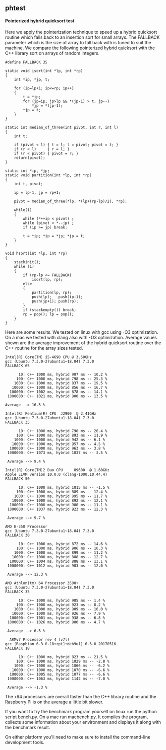 ## phtest
#### Pointerized hybrid quicksort test
Here we apply the pointerization technique to speed up a hybrid quicksort routine which falls back to an insertion sort for small arrays. The FALLBACK parameter which is the size of array to fall back with is tuned to suit the machine. We compare the following pointerized hybrid quicksort with the C++ library sort on arrays of random integers.

    #define FALLBACK 35
   
    static void isort(int *lp, int *rp)
    {
        int *ip, *jp, t;
    
        for (ip=lp+1; ip<=rp; ip++)
        {
            t = *ip;
            for (jp=ip; jp>lp && *(jp-1) > t; jp--)
                *jp = *(jp-1);
            *jp = t;
        }
    }

    static int median_of_three(int pivot, int r, int l) 
    { 
        int t;
    
        if (pivot < l) { t = l; l = pivot; pivot = t; }
        if (r < l)     { r = l; }
        if (r < pivot) { pivot = r; }
        return(pivot);
    }

    static int *ip, *jp;
    static void partition(int *lp, int *rp)
    {
        int t, pivot;
    
        ip = lp-1, jp = rp+1;
    
        pivot = median_of_three(*lp, *(lp+(rp-lp)/2), *rp); 

        while(1)
        {
            while (*++ip < pivot) ;
            while (pivot < *--jp) ;
            if (ip >= jp) break;

            t = *ip; *ip = *jp; *jp = t;
        }
    }

    void hsort(int *lp, int *rp)
    {
        stackinit();
        while (1)
        {
            if (rp-lp <= FALLBACK)
                isort(lp, rp);
            else
            {
                partition(lp, rp);
                push(lp);   push(ip-1);
                push(jp+1); push(rp);
            }
            if (stackempty()) break;
            rp = pop(); lp = pop();
        }
    }
 
Here are some results. We tested on linux with gcc using -O3 optimization. On a mac we tested with clang also with -O3 optimization. Average values shown are the average improvement of the hybrid quicksort routine over the C++ routine for the array sizes tested. 

    Intel(R) Core(TM) i5-4690 CPU @ 3.50GHz
    gcc (Ubuntu 7.3.0-27ubuntu1~18.04) 7.3.0
    FALLBACK 65

          10: C++ 1000 ms, hybrid 907 ms -- 10.2 %
         100: C++ 1000 ms, hybrid 798 ms -- 25.3 %
        1000: C++ 1000 ms, hybrid 837 ms -- 19.5 %
       10000: C++ 1000 ms, hybrid 856 ms -- 16.7 %
      100000: C++ 1002 ms, hybrid 878 ms -- 14.1 %
     1000000: C++ 1021 ms, hybrid 900 ms -- 13.5 %

    Average --> 16.5 %

    Intel(R) Pentium(R) CPU  J2900  @ 2.41GHz
    gcc (Ubuntu 7.3.0-27ubuntu1~18.04) 7.3.0
    FALLBACK 35

          10: C++ 1000 ms, hybrid 790 ms -- 26.4 %
         100: C++ 1000 ms, hybrid 893 ms -- 11.9 %
        1000: C++ 1000 ms, hybrid 942 ms -- 6.1 %
       10000: C++ 1000 ms, hybrid 957 ms -- 4.5 %
      100000: C++ 1000 ms, hybrid 963 ms -- 3.8 %
     1000000: C++ 1073 ms, hybrid 1037 ms -- 3.5 %

     Average --> 9.4 %

    Intel(R) Core(TM)2 Duo CPU     U9600  @ 1.60GHz
    Apple LLVM version 10.0.0 (clang-1000.10.44.4)
    FALLBACK 50

          10: C++ 1000 ms, hybrid 1015 ms -- -1.5 %
         100: C++ 1000 ms, hybrid 889 ms -- 12.4 %
        1000: C++ 1000 ms, hybrid 895 ms -- 11.7 %
       10000: C++ 1000 ms, hybrid 892 ms -- 12.1 %
      100000: C++ 1000 ms, hybrid 900 ms -- 11.1 %
     1000000: C++ 1037 ms, hybrid 923 ms -- 12.3 %

     Average --> 9.7 %
  
    AMD E-350 Processor
    gcc (Ubuntu 7.3.0-27ubuntu1~18.04) 7.3.0
    FALLBACK 30

          10: C++ 1000 ms, hybrid 872 ms -- 14.6 %
         100: C++ 1000 ms, hybrid 906 ms -- 10.3 %
        1000: C++ 1000 ms, hybrid 899 ms -- 11.2 %
       10000: C++ 1000 ms, hybrid 888 ms -- 12.7 %
      100000: C++ 1004 ms, hybrid 888 ms -- 13.1 %
     1000000: C++ 1012 ms, hybrid 903 ms -- 12.0 %

     Average --> 12.3 %

    AMD Athlon(tm) 64 Processor 3500+
    gcc (Ubuntu 7.3.0-27ubuntu1~18.04) 7.3.0
    FALLBACK 35

          10: C++ 1000 ms, hybrid 985 ms -- 1.4 %
         100: C++ 1000 ms, hybrid 923 ms -- 8.2 %
        1000: C++ 1000 ms, hybrid 909 ms -- 10.0 %
       10000: C++ 1000 ms, hybrid 926 ms -- 7.9 %
      100000: C++ 1001 ms, hybrid 938 ms -- 6.8 %
     1000000: C++ 1026 ms, hybrid 980 ms -- 4.7 %

     Average --> 6.5 %

      ARMv7 Processor rev 4 (v7l)
    gcc (Raspbian 6.3.0-18+rpi1+deb9u1) 6.3.0 20170516
    FALLBACK 18

          10: C++ 1000 ms, hybrid 823 ms -- 21.5 %
         100: C++ 1000 ms, hybrid 1029 ms -- -2.8 %
        1000: C++ 1000 ms, hybrid 1066 ms -- -6.2 %
       10000: C++ 1000 ms, hybrid 1070 ms -- -6.6 %
      100000: C++ 1005 ms, hybrid 1077 ms -- -6.6 %
     1000000: C++ 1063 ms, hybrid 1142 ms -- -7.0 %

     Average --> -1.3 %

The x64 processors are overall faster than the C++ library routine and the Raspberry Pi is on the average a little bit slower. 

If you want to try the benchmark program yourself on linux run the python script bench.py. On a mac run macbench.py. It compiles the program, collects some information about your environment and displays it along with the benchmark result.

On either platform you'll need to make sure to install the command-line development tools.

